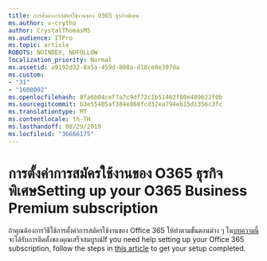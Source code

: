 ```yaml
---
title: การตั้งค่าการสมัครใช้งานของ O365 ธุรกิจพิเศษ
ms.author: v-crytho
author: CrystalThomasMS
ms.audience: ITPro
ms.topic: article
ROBOTS: NOINDEX, NOFOLLOW
localization_priority: Normal
ms.assetid: a9192d32-8a5a-459d-808a-d18ce0e397da
ms.custom:
- "31"
- "1600002"
ms.openlocfilehash: 8fa6b04cef7a7c9df72c1b51462f80e489622f0b
ms.sourcegitcommit: b3e55405af384e868fcd32ea794eb15d1356c3fc
ms.translationtype: MT
ms.contentlocale: th-TH
ms.lasthandoff: 08/29/2019
ms.locfileid: "36666175"
---
```

# <a name="setting-up-your-o365-business-premium-subscription"></a><span data-ttu-id="23c64-102">การตั้งค่าการสมัครใช้งานของ O365 ธุรกิจพิเศษ</span><span class="sxs-lookup"><span data-stu-id="23c64-102">Setting up your O365 Business Premium subscription</span></span>

<span data-ttu-id="23c64-103">ถ้าคุณต้องการวิธีใช้การตั้งค่าการสมัครใช้งานของ Office 365 ให้ทำตามขั้นตอนต่าง ๆ ใน[บทความนี้](https://docs.microsoft.com/office365/admin/setup/setup?view=o365-worldwide&tabs=BusPremium)จะได้รับการติดตั้งของคุณเสร็จสมบูรณ์</span><span class="sxs-lookup"><span data-stu-id="23c64-103">If you need help setting up your Office 365 subscription, follow the steps in [this article](https://docs.microsoft.com/office365/admin/setup/setup?view=o365-worldwide&tabs=BusPremium) to get your setup completed.</span></span>
  
